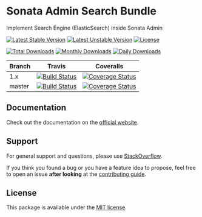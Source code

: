 <!--
DO NOT EDIT THIS FILE!

It's auto-generated by sonata-project/dev-kit package.
-->

# Sonata Admin Search Bundle

Implement Search Engine (ElasticSearch) inside Sonata Admin

[![Latest Stable Version](https://poser.pugx.org/sonata-project/admin-search-bundle/v/stable)](https://packagist.org/packages/sonata-project/admin-search-bundle)
[![Latest Unstable Version](https://poser.pugx.org/sonata-project/admin-search-bundle/v/unstable)](https://packagist.org/packages/sonata-project/admin-search-bundle)
[![License](https://poser.pugx.org/sonata-project/admin-search-bundle/license)](https://packagist.org/packages/sonata-project/admin-search-bundle)

[![Total Downloads](https://poser.pugx.org/sonata-project/admin-search-bundle/downloads)](https://packagist.org/packages/sonata-project/admin-search-bundle)
[![Monthly Downloads](https://poser.pugx.org/sonata-project/admin-search-bundle/d/monthly)](https://packagist.org/packages/sonata-project/admin-search-bundle)
[![Daily Downloads](https://poser.pugx.org/sonata-project/admin-search-bundle/d/daily)](https://packagist.org/packages/sonata-project/admin-search-bundle)

Branch | Travis | Coveralls |
------ | ------ | --------- |
1.x   | [![Build Status][travis_stable_badge]][travis_stable_link]     | [![Coverage Status][coveralls_stable_badge]][coveralls_stable_link]     |
master | [![Build Status][travis_unstable_badge]][travis_unstable_link] | [![Coverage Status][coveralls_unstable_badge]][coveralls_unstable_link] |

## Documentation

Check out the documentation on the [official website](https://sonata-project.org/bundles/admin-search).

## Support

For general support and questions, please use [StackOverflow](http://stackoverflow.com/questions/tagged/sonata).

If you think you found a bug or you have a feature idea to propose, feel free to open an issue
**after looking** at the [contributing guide](CONTRIBUTING.md).

## License

This package is available under the [MIT license](LICENSE).

[travis_stable_badge]: https://travis-ci.org/sonata-project/SonataAdminSearchBundle.svg?branch=1.x
[travis_stable_link]: https://travis-ci.org/sonata-project/SonataAdminSearchBundle
[travis_unstable_badge]: https://travis-ci.org/sonata-project/SonataAdminSearchBundle.svg?branch=master
[travis_unstable_link]: https://travis-ci.org/sonata-project/SonataAdminSearchBundle

[coveralls_stable_badge]: https://coveralls.io/repos/github/sonata-project/SonataAdminSearchBundle/badge.svg?branch=1.x
[coveralls_stable_link]: https://coveralls.io/github/sonata-project/SonataAdminSearchBundle?branch=1.x
[coveralls_unstable_badge]: https://coveralls.io/repos/github/sonata-project/SonataAdminSearchBundle/badge.svg?branch=master
[coveralls_unstable_link]: https://coveralls.io/github/sonata-project/SonataAdminSearchBundle?branch=master
